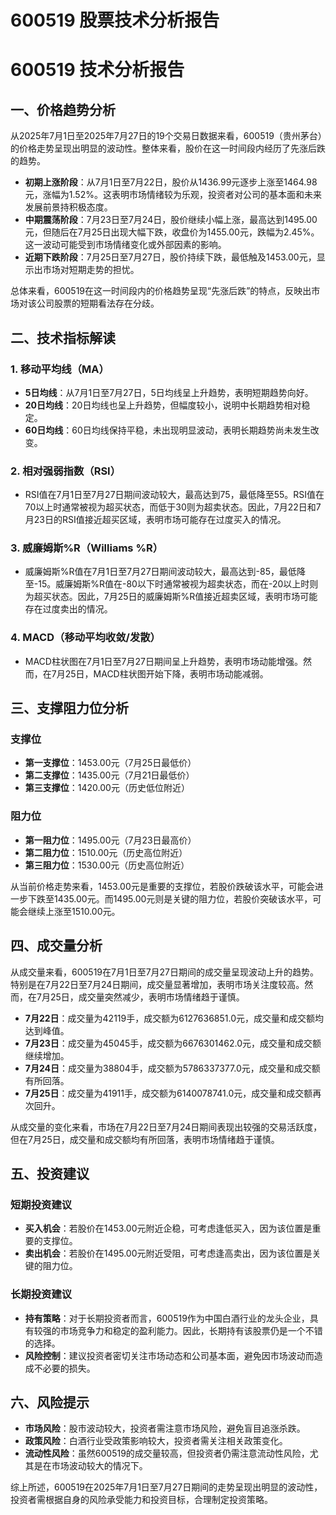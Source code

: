 # 600519 股票技术分析报告

# 600519 技术分析报告

## 一、价格趋势分析

从2025年7月1日至2025年7月27日的19个交易日数据来看，600519（贵州茅台）的价格走势呈现出明显的波动性。整体来看，股价在这一时间段内经历了先涨后跌的趋势。

- **初期上涨阶段**：从7月1日至7月22日，股价从1436.99元逐步上涨至1464.98元，涨幅为1.52%。这表明市场情绪较为乐观，投资者对公司的基本面和未来发展前景持积极态度。
- **中期震荡阶段**：7月23日至7月24日，股价继续小幅上涨，最高达到1495.00元，但随后在7月25日出现大幅下跌，收盘价为1455.00元，跌幅为2.45%。这一波动可能受到市场情绪变化或外部因素的影响。
- **近期下跌阶段**：7月25日至7月27日，股价持续下跌，最低触及1453.00元，显示出市场对短期走势的担忧。

总体来看，600519在这一时间段内的价格趋势呈现“先涨后跌”的特点，反映出市场对该公司股票的短期看法存在分歧。

## 二、技术指标解读

### 1. 移动平均线（MA）

- **5日均线**：从7月1日至7月27日，5日均线呈上升趋势，表明短期趋势向好。
- **20日均线**：20日均线也呈上升趋势，但幅度较小，说明中长期趋势相对稳定。
- **60日均线**：60日均线保持平稳，未出现明显波动，表明长期趋势尚未发生改变。

### 2. 相对强弱指数（RSI）

- RSI值在7月1日至7月27日期间波动较大，最高达到75，最低降至55。RSI值在70以上时通常被视为超买状态，而低于30则为超卖状态。因此，7月22日和7月23日的RSI值接近超买区域，表明市场可能存在过度买入的情况。

### 3. 威廉姆斯%R（Williams %R）

- 威廉姆斯%R值在7月1日至7月27日期间波动较大，最高达到-85，最低降至-15。威廉姆斯%R值在-80以下时通常被视为超卖状态，而在-20以上时则为超买状态。因此，7月25日的威廉姆斯%R值接近超卖区域，表明市场可能存在过度卖出的情况。

### 4. MACD（移动平均收敛/发散）

- MACD柱状图在7月1日至7月27日期间呈上升趋势，表明市场动能增强。然而，在7月25日，MACD柱状图开始下降，表明市场动能减弱。

## 三、支撑阻力位分析

### 支撑位

- **第一支撑位**：1453.00元（7月25日最低价）
- **第二支撑位**：1435.00元（7月21日最低价）
- **第三支撑位**：1420.00元（历史低位附近）

### 阻力位

- **第一阻力位**：1495.00元（7月23日最高价）
- **第二阻力位**：1510.00元（历史高位附近）
- **第三阻力位**：1530.00元（历史高位附近）

从当前价格走势来看，1453.00元是重要的支撑位，若股价跌破该水平，可能会进一步下跌至1435.00元。而1495.00元则是关键的阻力位，若股价突破该水平，可能会继续上涨至1510.00元。

## 四、成交量分析

从成交量来看，600519在7月1日至7月27日期间的成交量呈现波动上升的趋势。特别是在7月22日至7月24日期间，成交量显著增加，表明市场关注度较高。然而，在7月25日，成交量突然减少，表明市场情绪趋于谨慎。

- **7月22日**：成交量为42119手，成交额为6127636851.0元，成交量和成交额均达到峰值。
- **7月23日**：成交量为45045手，成交额为6676301462.0元，成交量和成交额继续增加。
- **7月24日**：成交量为38804手，成交额为5786337377.0元，成交量和成交额有所回落。
- **7月25日**：成交量为41911手，成交额为6140078741.0元，成交量和成交额再次回升。

从成交量的变化来看，市场在7月22日至7月24日期间表现出较强的交易活跃度，但在7月25日，成交量和成交额均有所回落，表明市场情绪趋于谨慎。

## 五、投资建议

### 短期投资建议

- **买入机会**：若股价在1453.00元附近企稳，可考虑逢低买入，因为该位置是重要的支撑位。
- **卖出机会**：若股价在1495.00元附近受阻，可考虑逢高卖出，因为该位置是关键的阻力位。

### 长期投资建议

- **持有策略**：对于长期投资者而言，600519作为中国白酒行业的龙头企业，具有较强的市场竞争力和稳定的盈利能力。因此，长期持有该股票仍是一个不错的选择。
- **风险控制**：建议投资者密切关注市场动态和公司基本面，避免因市场波动而造成不必要的损失。

## 六、风险提示

- **市场风险**：股市波动较大，投资者需注意市场风险，避免盲目追涨杀跌。
- **政策风险**：白酒行业受政策影响较大，投资者需关注相关政策变化。
- **流动性风险**：虽然600519的成交量较高，但投资者仍需注意流动性风险，尤其是在市场波动较大的情况下。

综上所述，600519在2025年7月1日至7月27日期间的走势呈现出明显的波动性，投资者需根据自身的风险承受能力和投资目标，合理制定投资策略。